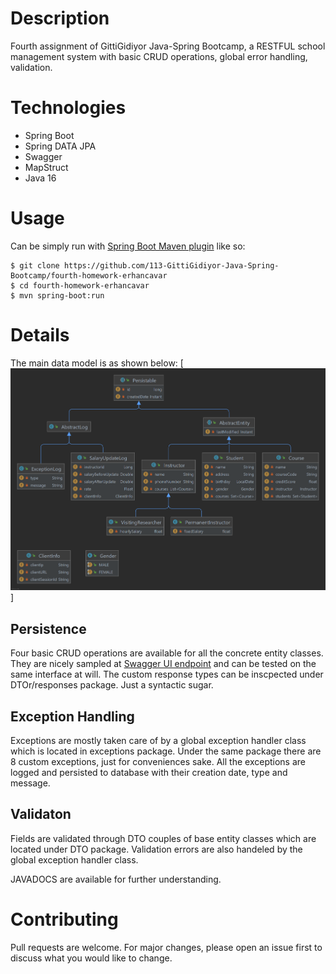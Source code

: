 # Description
Fourth assignment of GittiGidiyor Java-Spring Bootcamp, a RESTFUL school management system with basic
CRUD operations, global error handling, validation.
# Technologies
- Spring Boot
- Spring DATA JPA
- Swagger
- MapStruct
- Java 16
# Usage
Can be simply run with [Spring Boot Maven plugin](https://docs.spring.io/spring-boot/docs/current/reference/html/build-tool-plugins-maven-plugin.html) like so:

```shell
$ git clone https://github.com/113-GittiGidiyor-Java-Spring-Bootcamp/fourth-homework-erhancavar
$ cd fourth-homework-erhancavar
$ mvn spring-boot:run
```

# Details
The main data model is as shown below:
[![model-diagram](data-model.png)]
## Persistence
Four basic CRUD operations are available for all the concrete entity classes. They are nicely sampled at [Swagger UI endpoint](http://localhost:8080/swagger-ui.html) and can be tested on the same interface at will.
The custom response types can be inscpected under DTOr/responses package. Just a syntactic sugar.
## Exception Handling
Exceptions are mostly taken care of by a global exception handler class which is located in exceptions package.
Under the same package there are 8 custom exceptions, just for conveniences sake. All the exceptions are logged and
persisted to database with their creation date, type and message.
## Validaton
Fields are validated through DTO couples of base entity classes which are located under DTO package.
Validation errors are also handeled by the global exception handler class.

JAVADOCS are available for further understanding.

# Contributing
Pull requests are welcome. For major changes, please open an issue first to discuss what you would like to change.
